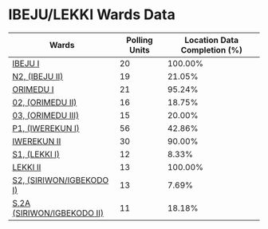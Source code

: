 
# IBEJU/LEKKI Wards Data

| Wards | Polling Units | Location Data Completion (%) |
| ---- | ----- | ------- |
| [IBEJU I](./wards/5941-ibeju-i) | 20 | 100.00% |
| [N2, (IBEJU II)](./wards/5942-n2,-(ibeju-ii)) | 19 | 21.05% |
| [ORIMEDU I](./wards/5943-orimedu-i) | 21 | 95.24% |
| [02, (ORIMEDU II)](./wards/5944-02,-(orimedu-ii)) | 16 | 18.75% |
| [03, (ORIMEDU III)](./wards/5945-03,-(orimedu-iii)) | 15 | 20.00% |
| [P1, (IWEREKUN I)](./wards/5946-p1,-(iwerekun-i)) | 56 | 42.86% |
| [IWEREKUN II](./wards/5947-iwerekun-ii) | 30 | 90.00% |
| [S1, (LEKKI I)](./wards/5948-s1,-(lekki-i)) | 12 | 8.33% |
| [LEKKI II](./wards/5949-lekki-ii) | 13 | 100.00% |
| [S2, (SIRIWON/IGBEKODO I)](./wards/5950-s2,-(siriwon/igbekodo-i)) | 13 | 7.69% |
| [S,2A (SIRIWON/IGBEKODO II)](./wards/5951-s,2a-(siriwon/igbekodo-ii)) | 11 | 18.18% |




